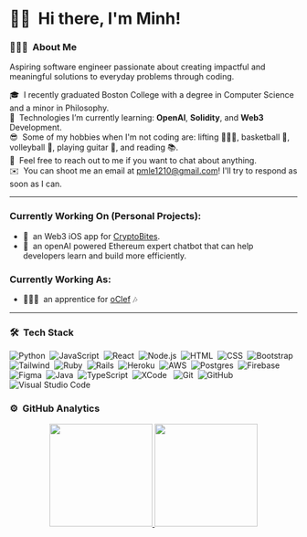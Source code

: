 # 👋🏽 &nbsp;Hi there, I'm Minh! 
### 👨🏻‍💻 &nbsp;About Me
Aspiring software engineer passionate about creating impactful and meaningful solutions to everyday problems through coding.

🎓 &nbsp;I recently graduated Boston College with a degree in Computer Science and a minor in Philosophy.\
🌱 &nbsp;Technologies I’m currently learning: **OpenAI**, **Solidity**, and **Web3** Development.\
😎 &nbsp;Some of my hobbies when I'm not coding are: lifting 🏋🏻‍♀️, basketball 🏀, volleyball 🏐, playing guitar 🎸, and reading 📚.\
💬 &nbsp;Feel free to reach out to me if you want to chat about anything.\
✉️ &nbsp;You can shoot me an email at pmle1210@gmail.com! I'll try to respond as soon as I can.

---
### Currently Working On (Personal Projects):
- 📲&nbsp; an Web3 iOS app for <a href="https://cbites.co">CryptoBites</a>.
- 🤖&nbsp; an openAI powered Ethereum expert chatbot that can help developers learn and build more efficiently.

### Currently Working As:
- 🧙🏻‍♂️&nbsp; an apprentice for <a href="https://oclef.com">oClef</a> 🎶

---




### 🛠 &nbsp;Tech Stack

![Python](https://img.shields.io/badge/-Python-333333?style=flat&logo=python)&nbsp;
![JavaScript](https://img.shields.io/badge/-JavaScript-333333?style=flat&logo=javascript)&nbsp;
![React](https://img.shields.io/badge/-React-333333?style=flat&logo=react)&nbsp;
![Node.js](https://img.shields.io/badge/-Node.js-333333?style=flat&logo=node.js)&nbsp;
![HTML](https://img.shields.io/badge/-HTML-333333?style=flat&logo=HTML5)&nbsp;
![CSS](https://img.shields.io/badge/-CSS-333333?style=flat&logo=CSS3&logoColor=1572B6)&nbsp;
![Bootstrap](https://img.shields.io/badge/-Bootstrap-333333?style=flat&logo=bootstrap&logoColor=563D7C)&nbsp;
![Tailwind](https://img.shields.io/badge/-Tailwind-333333?style=flat&logo=tailwindcss&logoColor=3490dc)&nbsp;
![Ruby](https://img.shields.io/badge/-Ruby-333333?style=flat&logo=ruby&logoColor=ff0000)&nbsp;
![Rails](https://img.shields.io/badge/-Rails-333333?style=flat&logo=rubyonrails&logoColor=ff0000)&nbsp;
![Heroku](https://img.shields.io/badge/-Heroku-333333?style=flat&logo=heroku&logoColor=C9C3E6)&nbsp;
![AWS](https://img.shields.io/badge/-AWS-333333?style=flat&logo=amazon&logoColor=FF9900)&nbsp;
![Postgres](https://img.shields.io/badge/-Postgres-333333?style=flat&logo=postgresql&logoColor=008bb9)&nbsp;
![Firebase](https://img.shields.io/badge/-Firebase-333333?style=flat&logo=firebase&logoColor=FFA611)&nbsp;
![Figma](https://img.shields.io/badge/-Figma-333333?style=flat&logo=figma&logoColor=white)&nbsp;
![Java](https://img.shields.io/badge/-Java-333333?style=flat&logo=Java&logoColor=FFA518)&nbsp;
![TypeScript](https://img.shields.io/badge/-TypeScript-000000?style=flat&logo=typescript&logoColor=007ACC)&nbsp;
![XCode](https://img.shields.io/badge/-XCode-000000?style=flat&logo=XCode&logoColor=1575F9)&nbsp;&nbsp;
![Git](https://img.shields.io/badge/-Git-333333?style=flat&logo=git)&nbsp;
![GitHub](https://img.shields.io/badge/-GitHub-333333?style=flat&logo=github)&nbsp;
![Visual Studio Code](https://img.shields.io/badge/-Visual%20Studio%20Code-333333?style=flat&logo=visual-studio-code&logoColor=007ACC)&nbsp;

### ⚙️ &nbsp;GitHub Analytics

<p align="center">
<a href="https://github.com/minhle10">
  <img height="180em" src="https://github-readme-stats-eight-theta.vercel.app/api?username=minhle10&show_icons=true&theme=vue-dark&include_all_commits=true&count_private=true" />
  <img height="180em" src="https://github-readme-stats-eight-theta.vercel.app/api/top-langs/?username=minhle10&layout=compact&exclude_lang=java+r&theme=vue-dark" />
</a>
</p>
